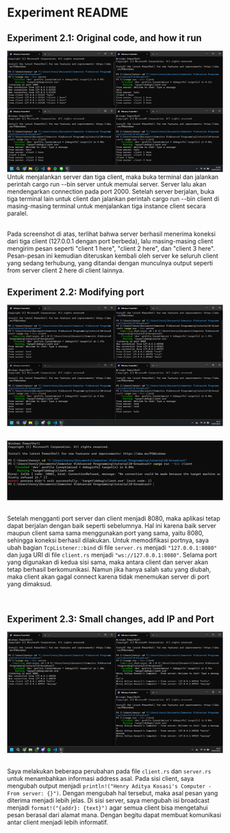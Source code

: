 # Experiment README
## Experiment 2.1: Original code, and how it run
![Alt text](run.png)
Untuk menjalankan server dan tiga client, maka buka terminal dan jalankan perintah cargo run --bin server untuk memulai server. Server lalu akan mendengarkan connection pada port 2000. Setelah server berjalan, buka tiga terminal lain untuk client dan jalankan perintah cargo run --bin client di masing-masing terminal untuk menjalankan tiga instance client secara paralel.<br><br>

Pada screenshot di atas, terlihat bahwa server berhasil menerima koneksi dari tiga client (127.0.0.1 dengan port berbeda), lalu masing-masing client mengirim pesan seperti "client 1 here", "client 2 here", dan "client 3 here". Pesan-pesan ini kemudian diteruskan kembali oleh server ke seluruh client yang sedang terhubung, yang ditandai dengan munculnya output seperti from server client 2 here di client lainnya.

## Experiment 2.2: Modifying port
![alt text](second.png)  
<br>

![alt text](error.png)  
<br>

Setelah mengganti port server dan client menjadi 8080, maka aplikasi tetap dapat berjalan dengan baik seperti sebelumnya. Hal ini karena baik server maupun client sama sama menggunakan port yang sama, yaitu 8080, sehingga koneksi berhasil dilakukan. Untuk memodifikasi portnya, saya ubah bagian `TcpListener::bind` di file `server.rs` menjadi `"127.0.0.1:8080"` dan juga URI di file `client.rs` menjadi `"ws://127.0.0.1:8080"`. Selama port yang digunakan di kedua sisi sama, maka antara client dan server akan tetap berhasil berkomunikasi. Namun jika hanya salah satu yang diubah, maka client akan gagal connect karena tidak menemukan server di port yang dimaksud. 

<br>

## Experiment 2.3: Small changes, add IP and Port
![alt text](third.png)  
<br>

Saya melakukan beberapa perubahan pada file `client.rs` dan `server.rs` untuk menambahkan informasi address asal. Pada sisi client, saya mengubah output menjadi `println!("Henry Aditya Kosasi's Computer - From server: {}")`.  Dengan mengubah hal tersebut, maka asal pesan yang diterima menjadi lebih jelas. Di sisi server, saya mengubah isi broadcast menjadi `format!("{addr}: {text}")` agar semua client bisa mengetahui pesan berasal dari alamat mana. Dengan begitu dapat membuat komunikasi antar client menjadi lebih informatif.

